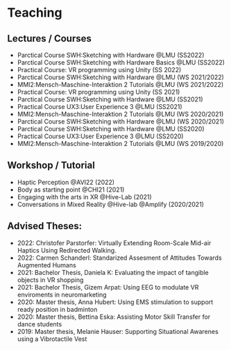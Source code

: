 # Teaching


## Lectures / Courses

- Parctical Course SWH:Sketching with Hardware @LMU (SS2022) 
- Parctical Course SWH:Sketching with Hardware Basics @LMU (SS2022) 
- Practical Course: VR programming using Unity (SS 2022) 
- Parctical Course SWH:Sketching with Hardware @LMU (WS 2021/2022)
- MMI2:Mensch-Maschine-Interaktion 2 Tutorials @LMU (WS 2021/2022)  
- Practical Course: VR programming using Unity (SS 2021)  
- Parctical Course SWH:Sketching with Hardware @LMU (SS2021)  
- Practical Course UX3:User Experience 3 @LMU (SS2021)  
- MMI2:Mensch-Maschine-Interaktion 2 Tutorials @LMU (WS 2020/2021)  
- Parctical Course SWH:Sketching with Hardware @LMU (WS 2020/2021)  
- Parctical Course SWH:Sketching with Hardware @LMU (SS2020)  
- Practical Course UX3:User Experience 3 @LMU (SS2020)  
- MMI2:Mensch-Maschine-Interaktion 2 Tutorials @LMU (WS 2019/2020)  


## Workshop / Tutorial

- Haptic Perception @AVI22 (2022)
- Body as starting point @CHI21 (2021)
- Engaging with the arts in XR @Hive-Lab (2021)
- Conversations in Mixed Reality @Hive-lab @Amplify (2020/2021)

## Advised Theses:

- 2022: Christofer Parstorfer: Virtually Extending Room-Scale Mid-air Haptics Using Redirected Walking.
- 2022: Carmen Schanderl: Standarized Assesment of Attitudes Towards Augmented Humans
- 2021: Bachelor Thesis, Daniela K: Evaluating the impact of tangible objects in VR shopping
- 2021: Bachelor Thesis, Gizem Arpat: Using EEG to modulate VR enviroments in neuromarketing
- 2020: Master thesis, Anna Hubert: Using EMS stimulation to support ready position in badminton
- 2020: Master thesis, Bettina Eska: Assisting Motor Skill Transfer for dance students
- 2019: Master thesis, Melanie Hauser: Supporting Situational Awarenes using a Vibrotactile Vest